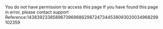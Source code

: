 You do not have permission to access this page If you have found this page in error, please contact support Reference:14383923385896739696862987247344538093020034968299102359